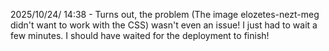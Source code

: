 2025/10/24/ 14:38 - Turns out, the problem (The image elozetes-nezt-meg didn't want to work with the CSS) wasn't even an issue! I just had to wait a few minutes. I should have waited for the deployment to finish! 

